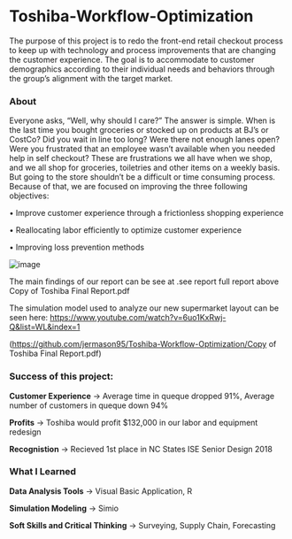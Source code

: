 # Toshiba-Workflow-Optimization

The purpose of this project is to redo the front-end retail checkout process to keep up with technology and process improvements that are changing the customer experience. The goal is to accommodate to customer demographics according to their individual needs and behaviors through the group’s alignment with the target market.

### About
Everyone asks, “Well, why should I care?” The answer is simple. When is the last time you bought groceries or stocked up on products at BJ’s or CostCo? Did you wait in line too long? Were there not enough lanes open? Were you frustrated that an employee wasn’t available when you needed help in self checkout?
These are frustrations we all have when we shop, and we all shop for groceries, toiletries and other items on a weekly basis. But going to the store shouldn’t be a difficult or time consuming process. Because of that, we are focused on improving the three following objectives: 

•	Improve customer experience through a frictionless shopping experience 

•	Reallocating labor efficiently to optimize customer experience 

•	Improving loss prevention methods


![image](https://user-images.githubusercontent.com/85593608/121385030-c49cb580-c916-11eb-8102-e21698a2c02e.png)




The main findings of our report can be see at .see report full report above Copy of Toshiba Final Report.pdf


The simulation model used to analyze our new supermarket layout can be seen here: 
https://www.youtube.com/watch?v=6uo1KxRwj-Q&list=WL&index=1



(https://github.com/jermason95/Toshiba-Workflow-Optimization/Copy of Toshiba Final Report.pdf)



### Success of this project:

**Customer Experience** → Average time in queque dropped 91%, Average number of customers in queque down 94%

**Profits** →  Toshiba would profit $132,000 in our labor and equipment redesign

**Recognistion** →  Recieved 1st place in NC States ISE Senior Design 2018




### What I Learned

**Data Analysis Tools** → Visual Basic Application, R

**Simulation Modeling** → Simio

**Soft Skills and Critical Thinking** → Surveying, Supply Chain, Forecasting

